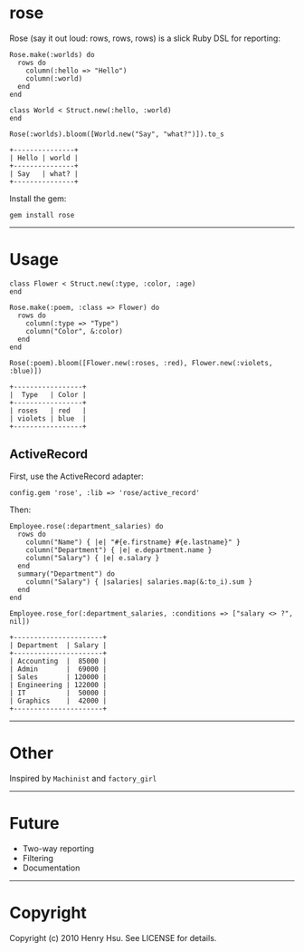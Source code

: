 # rose

Rose (say it out loud: rows, rows, rows) is a slick Ruby DSL for reporting:

    Rose.make(:worlds) do
      rows do
        column(:hello => "Hello")
        column(:world)
      end
    end
    
    class World < Struct.new(:hello, :world)
    end
    
    Rose(:worlds).bloom([World.new("Say", "what?")]).to_s
    
    +---------------+
    | Hello | world |
    +---------------+
    | Say   | what? |
    +---------------+

Install the gem:

    gem install rose


*****

# Usage

    class Flower < Struct.new(:type, :color, :age)
    end
    
    Rose.make(:poem, :class => Flower) do
      rows do
        column(:type => "Type")
        column("Color", &:color)
      end
    end
    
    Rose(:poem).bloom([Flower.new(:roses, :red), Flower.new(:violets, :blue)])
    
    +-----------------+
    |  Type   | Color |
    +-----------------+
    | roses   | red   |
    | violets | blue  |
    +-----------------+

## ActiveRecord

First, use the ActiveRecord adapter:

    config.gem 'rose', :lib => 'rose/active_record'

Then:
  
    Employee.rose(:department_salaries) do
      rows do
        column("Name") { |e| "#{e.firstname} #{e.lastname}" }
        column("Department") { |e| e.department.name }
        column("Salary") { |e| e.salary }
      end
      summary("Department") do
        column("Salary") { |salaries| salaries.map(&:to_i).sum }
      end
    end
    
    Employee.rose_for(:department_salaries, :conditions => ["salary <> ?", nil])
    
    +----------------------+
    | Department  | Salary |
    +----------------------+
    | Accounting  |  85000 |
    | Admin       |  69000 |
    | Sales       | 120000 |
    | Engineering | 122000 |
    | IT          |  50000 |
    | Graphics    |  42000 |
    +----------------------+

*****

# Other

Inspired by `Machinist` and `factory_girl`

*****

# Future

* Two-way reporting
* Filtering
* Documentation

*****

# Copyright

Copyright (c) 2010 Henry Hsu. See LICENSE for details.